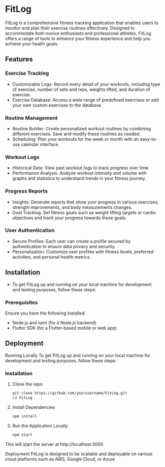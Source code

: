 # FitLog
FitLog is a comprehensive fitness tracking application that enables users to monitor and plan their exercise routines effectively. Designed to accommodate both novice enthusiasts and professional athletes, FitLog offers a range of tools to enhance your fitness experience and help you achieve your health goals.

## Features

### Exercise Tracking
- Customizable Logs: Record every detail of your workouts, including type of exercise, number of sets and reps, weights lifted, and duration of exercise.
- Exercise Database: Access a wide range of predefined exercises or add your own custom exercises to the database.

### Routine Management
- Routine Builder: Create personalized workout routines by combining different exercises. Save and modify these routines as needed.
- Scheduling: Plan your workouts for the week or month with an easy-to-use calendar interface.

### Workout Logs
- Historical Data: View past workout logs to track progress over time.
- Performance Analysis: Analyze workout intensity and volume with graphs and statistics to understand trends in your fitness journey.

### Progress Reports
- Insights: Generate reports that show your progress in various exercises, strength improvements, and body measurements changes.
- Goal Tracking: Set fitness goals such as weight lifting targets or cardio objectives and track your progress towards these goals.

### User Authentication
- Secure Profiles: Each user can create a profile secured by authentication to ensure data privacy and security.
- Personalization: Customize user profiles with fitness levels, preferred activities, and personal health metrics.

## Installation
- To get FitLog up and running on your local machine for development and testing purposes, follow these steps:

### Prerequisites
Ensure you have the following installed:

- Node.js and npm (for a Node.js backend)
- Flutter SDK (for a Flutter-based mobile or web app)

## Deployment
Running Locally
To get FitLog up and running on your local machine for development and testing purposes, follow these steps:

### Installation

1. Clone the repo
   ```sh
   git clone https://github.com/yourusername/FitLog.git
   cd FitLog
   ```
3. Install Dependencies
   ```sh
   npm install
   ```
5. Run the Application Locally
   ```sh
   npm start
   ```
This will start the server at http://localhost:3000

Deployment
FitLog is designed to be scalable and deployable on various cloud platforms such as AWS, Google Cloud, or Azure
